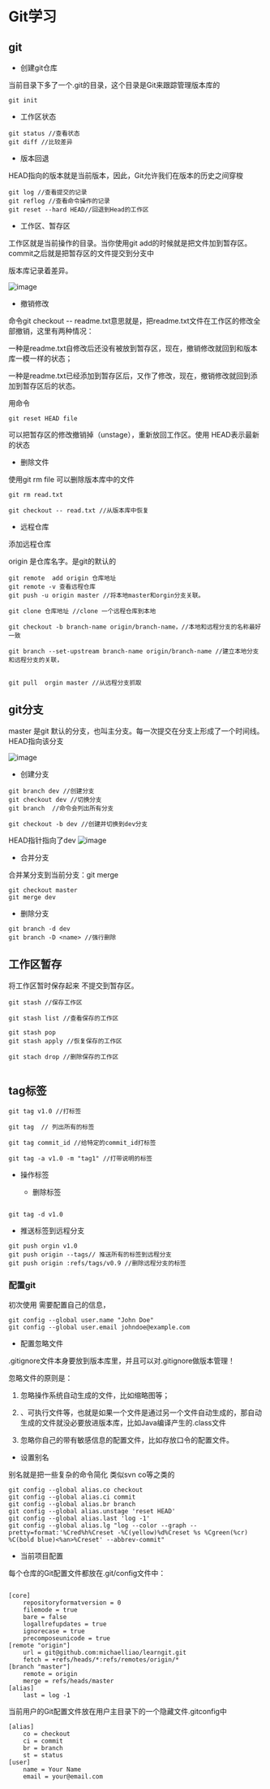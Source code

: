 # Git学习


## git

- 创建git仓库

当前目录下多了一个.git的目录，这个目录是Git来跟踪管理版本库的

```
git init  

```

- 工作区状态

```
git status //查看状态
git diff //比较差异
```

- 版本回退

HEAD指向的版本就是当前版本，因此，Git允许我们在版本的历史之间穿梭
```
git log //查看提交的记录
git reflog //查看命令操作的记录
git reset --hard HEAD//回退到Head的工作区
```

- 工作区、暂存区

工作区就是当前操作的目录。当你使用git add的时候就是把文件加到暂存区。commit之后就是把暂存区的文件提交到分支中

版本库记录着差异。

![image](https://www.liaoxuefeng.com/files/attachments/001384907720458e56751df1c474485b697575073c40ae9000/0)

- 撤销修改

命令git checkout -- readme.txt意思就是，把readme.txt文件在工作区的修改全部撤销，这里有两种情况：

一种是readme.txt自修改后还没有被放到暂存区，现在，撤销修改就回到和版本库一模一样的状态；

一种是readme.txt已经添加到暂存区后，又作了修改，现在，撤销修改就回到添加到暂存区后的状态。

用命令

```
git reset HEAD file
```
可以把暂存区的修改撤销掉（unstage），重新放回工作区。使用 HEAD表示最新的状态

- 删除文件


使用git rm file 可以删除版本库中的文件

```
git rm read.txt

git checkout -- read.txt //从版本库中恢复

```

- 远程仓库

添加远程仓库

origin 是仓库名字。是git的默认的 
```
git remote  add origin 仓库地址
git remote -v 查看远程仓库
git push -u origin master //将本地master和orgin分支关联。

git clone 仓库地址 //clone 一个远程仓库到本地

git checkout -b branch-name origin/branch-name，//本地和远程分支的名称最好一致

git branch --set-upstream branch-name origin/branch-name //建立本地分支和远程分支的关联，


git pull  orgin master //从远程分支抓取
```

## git分支

master 是git 默认的分支，也叫主分支。每一次提交在分支上形成了一个时间线。HEAD指向该分支

![image](https://www.liaoxuefeng.com/files/attachments/001384908811773187a597e2d844eefb11f5cf5d56135ca000/0)

- 创建分支

```
git branch dev //创建分支
git checkout dev //切换分支
git branch  //命令会列出所有分支

git checkout -b dev //创建并切换到dev分支

```
HEAD指针指向了dev
![image](https://www.liaoxuefeng.com/files/attachments/00138490883510324231a837e5d4aee844d3e4692ba50f5000/0)

- 合并分支

合并某分支到当前分支：git merge <name>
```
git checkout master 
git merge dev
```

- 删除分支

```
git branch -d dev
git branch -D <name> //强行删除

```

## 工作区暂存

将工作区暂时保存起来 不提交到暂存区。

```
git stash //保存工作区

git stash list //查看保存的工作区

git stash pop
git stash apply //恢复保存的工作区

git stach drop //删除保存的工作区


```

## tag标签

```
git tag v1.0 //打标签

git tag  // 列出所有的标签

git tag commit_id //给特定的commit_id打标签

git tag -a v1.0 -m "tag1" //打带说明的标签

```

- 操作标签

  - 删除标签

```

git tag -d v1.0

```
- 推送标签到远程分支
  
```
git push orgin v1.0
git push origin --tags// 推送所有的标签到远程分支
git push origin :refs/tags/v0.9 //删除远程分支的标签

```
### 配置git

初次使用 需要配置自己的信息，

```
git config --global user.name "John Doe"
git config --global user.email johndoe@example.com
```


- 配置忽略文件

.gitignore文件本身要放到版本库里，并且可以对.gitignore做版本管理！

忽略文件的原则是：

1. 忽略操作系统自动生成的文件，比如缩略图等；
2. 、可执行文件等，也就是如果一个文件是通过另一个文件自动生成的，那自动生成的文件就没必要放进版本库，比如Java编译产生的.class文件

3. 忽略你自己的带有敏感信息的配置文件，比如存放口令的配置文件。


- 设置别名 

别名就是把一些复杂的命令简化 类似svn co等之类的

```
git config --global alias.co checkout
git config --global alias.ci commit
git config --global alias.br branch
git config --global alias.unstage 'reset HEAD'
git config --global alias.last 'log -1'
git config --global alias.lg "log --color --graph --pretty=format:'%Cred%h%Creset -%C(yellow)%d%Creset %s %Cgreen(%cr) %C(bold blue)<%an>%Creset' --abbrev-commit"
```

- 当前项目配置

每个仓库的Git配置文件都放在.git/config文件中：

```

[core]
    repositoryformatversion = 0
    filemode = true
    bare = false
    logallrefupdates = true
    ignorecase = true
    precomposeunicode = true
[remote "origin"]
    url = git@github.com:michaelliao/learngit.git
    fetch = +refs/heads/*:refs/remotes/origin/*
[branch "master"]
    remote = origin
    merge = refs/heads/master
[alias]
    last = log -1
```

当前用户的Git配置文件放在用户主目录下的一个隐藏文件.gitconfig中

```
[alias]
    co = checkout
    ci = commit
    br = branch
    st = status
[user]
    name = Your Name
    email = your@email.com
```